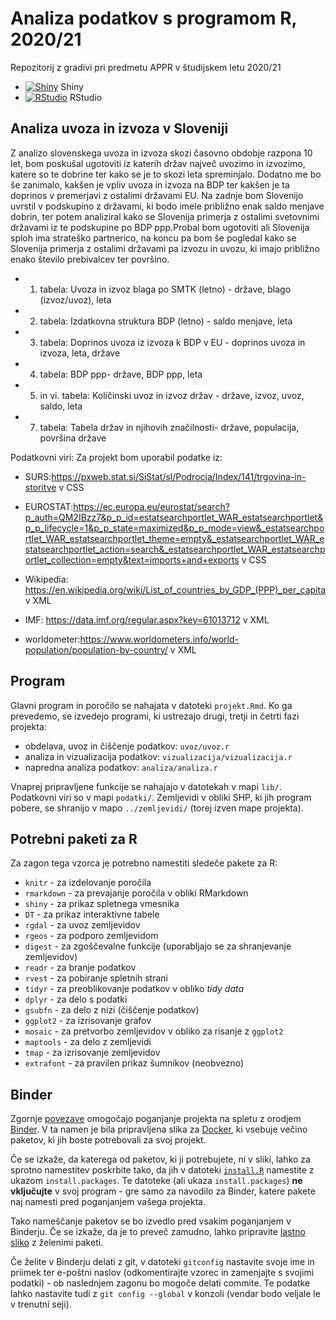 # Analiza podatkov s programom R, 2020/21

Repozitorij z gradivi pri predmetu APPR v študijskem letu 2020/21

* [![Shiny](http://mybinder.org/badge.svg)](http://mybinder.org/v2/gh/jasapozne/APPR-2020-21/master?urlpath=shiny/APPR-2020-21/projekt.Rmd) Shiny
* [![RStudio](http://mybinder.org/badge.svg)](http://mybinder.org/v2/gh/jasapozne/APPR-2020-21/master?urlpath=rstudio) RStudio

## Analiza uvoza in izvoza v Sloveniji

Z analizo slovenskega uvoza in izvoza skozi časovno obdobje razpona 10 let, bom poskušal ugotoviti iz katerih držav največ uvozimo in izvozimo, katere so te dobrine ter kako se je to skozi leta spreminjalo. Dodatno me bo še zanimalo, kakšen je vpliv uvoza in izvoza na BDP ter kakšen je ta doprinos v premerjavi z ostalimi državami EU. Na zadnje bom Slovenijo uvrstil v podskupino z državami, ki bodo imele približno enak saldo menjave dobrin, ter potem analiziral kako se Slovenija primerja z ostalimi svetovnimi državami iz te podskupine po BDP ppp.Probal bom ugotoviti ali Slovenija sploh ima strateško partnerico, na koncu pa bom še pogledal kako se Slovenija primerja z ostalimi državami pa izvozu in uvozu, ki imajo približno enako število prebivalcev ter površino.

- 1. tabela: Uvoza in izvoz blaga po SMTK (letno) - države, blago (izvoz/uvoz), leta 

- 2. tabela: Izdatkovna struktura BDP (letno) - saldo menjave, leta 

- 3. tabela: Doprinos uvoza iz izvoza k BDP v EU - doprinos uvoza in izvoza, leta, države

- 4. tabela: BDP ppp- države, BDP ppp, leta

- 5. in vi. tabela: Količinski uvoz in izvoz držav - države, izvoz, uvoz, saldo, leta

- 7. tabela: Tabela držav in njihovih značilnosti- države, populacija, površina države 

Podatkovni viri:
Za projekt bom uporabil podatke iz:
- SURS:https://pxweb.stat.si/SiStat/sl/Podrocja/Index/141/trgovina-in-storitve v CSS

- EUROSTAT:https://ec.europa.eu/eurostat/search?p_auth=QM2IBzz7&p_p_id=estatsearchportlet_WAR_estatsearchportlet&p_p_lifecycle=1&p_p_state=maximized&p_p_mode=view&_estatsearchportlet_WAR_estatsearchportlet_theme=empty&_estatsearchportlet_WAR_estatsearchportlet_action=search&_estatsearchportlet_WAR_estatsearchportlet_collection=empty&text=imports+and+exports v CSS

- Wikipedia: https://en.wikipedia.org/wiki/List_of_countries_by_GDP_(PPP)_per_capita v XML

- IMF: https://data.imf.org/regular.aspx?key=61013712 v XML

- worldometer:https://www.worldometers.info/world-population/population-by-country/ v XML
## Program

Glavni program in poročilo se nahajata v datoteki `projekt.Rmd`.
Ko ga prevedemo, se izvedejo programi, ki ustrezajo drugi, tretji in četrti fazi projekta:

* obdelava, uvoz in čiščenje podatkov: `uvoz/uvoz.r`
* analiza in vizualizacija podatkov: `vizualizacija/vizualizacija.r`
* napredna analiza podatkov: `analiza/analiza.r`

Vnaprej pripravljene funkcije se nahajajo v datotekah v mapi `lib/`.
Podatkovni viri so v mapi `podatki/`.
Zemljevidi v obliki SHP, ki jih program pobere,
se shranijo v mapo `../zemljevidi/` (torej izven mape projekta).

## Potrebni paketi za R

Za zagon tega vzorca je potrebno namestiti sledeče pakete za R:

* `knitr` - za izdelovanje poročila
* `rmarkdown` - za prevajanje poročila v obliki RMarkdown
* `shiny` - za prikaz spletnega vmesnika
* `DT` - za prikaz interaktivne tabele
* `rgdal` - za uvoz zemljevidov
* `rgeos` - za podporo zemljevidom
* `digest` - za zgoščevalne funkcije (uporabljajo se za shranjevanje zemljevidov)
* `readr` - za branje podatkov
* `rvest` - za pobiranje spletnih strani
* `tidyr` - za preoblikovanje podatkov v obliko *tidy data*
* `dplyr` - za delo s podatki
* `gsubfn` - za delo z nizi (čiščenje podatkov)
* `ggplot2` - za izrisovanje grafov
* `mosaic` - za pretvorbo zemljevidov v obliko za risanje z `ggplot2`
* `maptools` - za delo z zemljevidi
* `tmap` - za izrisovanje zemljevidov
* `extrafont` - za pravilen prikaz šumnikov (neobvezno)

## Binder

Zgornje [povezave](#analiza-podatkov-s-programom-r-202021)
omogočajo poganjanje projekta na spletu z orodjem [Binder](https://mybinder.org/).
V ta namen je bila pripravljena slika za [Docker](https://www.docker.com/),
ki vsebuje večino paketov, ki jih boste potrebovali za svoj projekt.

Če se izkaže, da katerega od paketov, ki ji potrebujete, ni v sliki,
lahko za sprotno namestitev poskrbite tako,
da jih v datoteki [`install.R`](install.R) namestite z ukazom `install.packages`.
Te datoteke (ali ukaza `install.packages`) **ne vključujte** v svoj program -
gre samo za navodilo za Binder, katere pakete naj namesti pred poganjanjem vašega projekta.

Tako nameščanje paketov se bo izvedlo pred vsakim poganjanjem v Binderju.
Če se izkaže, da je to preveč zamudno,
lahko pripravite [lastno sliko](https://github.com/jaanos/APPR-docker) z želenimi paketi.

Če želite v Binderju delati z git,
v datoteki `gitconfig` nastavite svoje ime in priimek ter e-poštni naslov
(odkomentirajte vzorec in zamenjajte s svojimi podatki) -
ob naslednjem zagonu bo mogoče delati commite.
Te podatke lahko nastavite tudi z `git config --global` v konzoli
(vendar bodo veljale le v trenutni seji).
